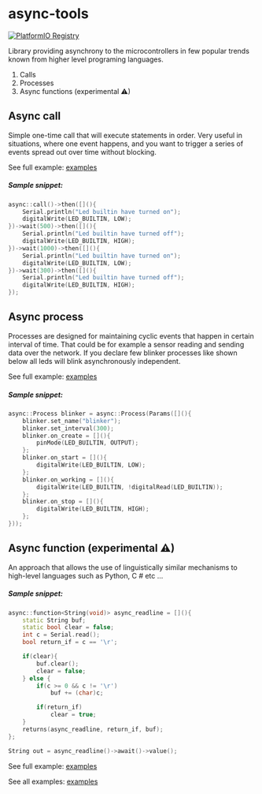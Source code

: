 # async-tools

[![PlatformIO Registry](https://badges.registry.platformio.org/packages/nativeme/library/async-tools.svg)](https://registry.platformio.org/libraries/nativeme/async-tools)


Library providing asynchrony to the microcontrollers in few popular trends known from higher level programing languages.

1) Calls
2) Processes
3) Async functions (experimental ⚠)

## Async call
Simple one-time call that will execute statements in order.
Very useful in situations, where one event happens, and you want to trigger
a series of events spread out over time without blocking.

See full example: [examples](/../../tree/master/examples/Call.cpp)
##### Sample snippet:
``` c++
async::call()->then([](){
    Serial.println("Led builtin have turned on");
    digitalWrite(LED_BUILTIN, LOW);
})->wait(500)->then([](){
    Serial.println("Led builtin have turned off");
    digitalWrite(LED_BUILTIN, HIGH);
})->wait(1000)->then([](){
    Serial.println("Led builtin have turned on");
    digitalWrite(LED_BUILTIN, LOW);
})->wait(300)->then([](){
    Serial.println("Led builtin have turned off");
    digitalWrite(LED_BUILTIN, HIGH);
});
```
## Async process
Processes are designed for maintaining cyclic events that happen in certain interval of time.
That could be for example a sensor reading and sending data over the network.
If you declare few blinker processes like shown below all leds will blink asynchronously independent.

See full example: [examples](/../../tree/master/examples/Processes.cpp) 
##### Sample snippet:
``` c++
async::Process blinker = async::Process(Params([](){
    blinker.set_name("blinker");
    blinker.set_interval(300);
    blinker.on_create = [](){
        pinMode(LED_BUILTIN, OUTPUT);
    };
    blinker.on_start = [](){
        digitalWrite(LED_BUILTIN, LOW);
    };
    blinker.on_working = [](){
        digitalWrite(LED_BUILTIN, !digitalRead(LED_BUILTIN));
    };
    blinker.on_stop = [](){
        digitalWrite(LED_BUILTIN, HIGH);
    };
}));
```
## Async function (experimental ⚠)
An approach that allows the use of linguistically similar mechanisms
to high-level languages such as Python, C # etc ...
##### Sample snippet:
``` c++
async::function<String(void)> async_readline = [](){
    static String buf;
    static bool clear = false;
    int c = Serial.read();
    bool return_if = c == '\r';

    if(clear){
        buf.clear();
        clear = false;
    } else {
        if(c >= 0 && c != '\r')
            buf += (char)c;

        if(return_if)
            clear = true;
    }
    returns(async_readline, return_if, buf);
};

String out = async_readline()->await()->value();
```
See full example: [examples](/../../tree/master/examples/FunctionAndProcess.cpp)

See all examples: [examples](/../../tree/master/examples)